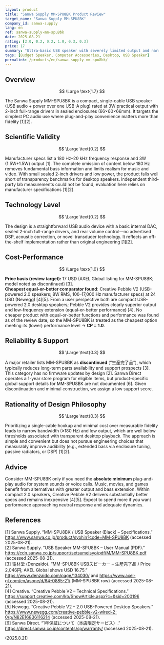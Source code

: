 ```yaml
---
layout: product
title: "Sanwa Supply MM-SPU8BK Product Review"
target_name: "Sanwa Supply MM-SPU8BK"
company_id: sanwa-supply
lang: en
ref: sanwa-supply-mm-spu8bk
date: 2025-08-21
rating: [2.0, 0.2, 0.2, 1.0, 0.3, 0.3]
price: 17
summary: "Ultra-basic USB speaker with severely limited output and narrow frequency range"
tags: [Budget Speaker, Computer Accessories, Desktop, USB Speaker]
permalink: /products/en/sanwa-supply-mm-spu8bk/
---
```

## Overview

$$ \Large \text{1.7} $$

The Sanwa Supply MM-SPU8BK is a compact, single-cable USB speaker (USB audio + power over one USB-A plug) rated at 3W practical output with 2-inch full-range drivers in sealed enclosures (66×60×66mm). It targets the simplest PC audio use where plug-and-play convenience matters more than fidelity [1][2].

## Scientific Validity

$$ \Large \text{0.2} $$

Manufacturer specs list a 180 Hz–20 kHz frequency response and 3W (1.5W+1.5W) output [1]. The complete omission of content below 180 Hz removes fundamental bass information and limits realism for music and video. With small sealed 2-inch drivers and low power, the product falls well short of transparency benchmarks for desktop speakers. Independent third-party lab measurements could not be found; evaluation here relies on manufacturer specifications [1][2].

## Technology Level

$$ \Large \text{0.2} $$

The design is a straightforward USB audio device with a basic internal DAC, sealed 2-inch full-range drivers, and rear volume control—no advertised DSP, acoustic correction, or novel transducer technology. It reflects an off-the-shelf implementation rather than original engineering [1][2].

## Cost-Performance

$$ \Large \text{1.0} $$

**Price basis (review target):** 17 USD (AXEL Global listing for MM-SPU8BK; model noted as discontinued) [3].  
**Cheapest equal-or-better comparator found:** Creative Pebble V2 (USB-powered 2.0 speakers; 8W RMS, 100–17,000 Hz manufacturer specs) at 24 USD (Newegg) [4][5]. From a user perspective both are compact USB-powered 2.0 desktop speakers; Pebble V2 provides clearly superior output and low-frequency extension (equal-or-better performance) [4]. No cheaper product with equal-or-better functions and performance was found as of the review date, so the MM-SPU8BK is treated as the cheapest option meeting its (lower) performance level → **CP = 1.0**.

## Reliability & Support

$$ \Large \text{0.3} $$

A major retailer lists MM-SPU8BK as **discontinued** (“生産完了品”), which typically reduces long-term parts availability and support prospects [3]. This category has no firmware updates by design [2]. Sanwa Direct operates a 1-year store program for eligible items, but product-specific global support details for MM-SPU8BK are not documented [6]. Given discontinuation and minimal construction, we assign a low support score.

## Rationality of Design Philosophy

$$ \Large \text{0.3} $$

Prioritizing a single-cable hookup and minimal cost over measurable fidelity leads to narrow bandwidth (≥180 Hz) and low output, which are well below thresholds associated with transparent desktop playback. The approach is simple and convenient but does not pursue engineering choices that measurably improve audibility (e.g., extended bass via enclosure tuning, passive radiators, or DSP) [1][2].

## Advice

Consider MM-SPU8BK only if you need the **absolute minimum** plug-and-play audio for system sounds or voice calls. Music, movies, and games benefit from alternatives with greater output and bass extension. Within compact 2.0 speakers, Creative Pebble V2 delivers substantially better specs and remains inexpensive [4][5]. Expect to spend more if you want performance approaching neutral response and adequate dynamics.

## References

[1] Sanwa Supply. “MM-SPU8BK / USB Speaker (Black) – Specifications.” https://www.sanwa.co.jp/product/syohin?code=MM-SPU8BK (accessed 2025-08-21).  
[2] Sanwa Supply. “USB Speaker MM-SPU8BK – User Manual (PDF).” https://cdn.sanwa.co.jp/support/setsumeisyo/pdf/M/MM-SPU8BK.pdf (accessed 2025-08-21).  
[3] 電材堂 (Denzaido). “MM-SPU8BK USBスピーカー – 生産完了品 / Price 2,046円; AXEL Global shows USD 16.75.” https://www.denzaido.com/page/134030/ and https://www.axel-gl.com/en/asone/d/64-0885-21/ (MM-SPU8BK row) (accessed 2025-08-21).  
[4] Creative. “Creative Pebble V2 – Technical Specifications.” https://support.creative.com/kb/ShowArticle.aspx?c=&sid=200196 (accessed 2025-08-21).  
[5] Newegg. “Creative Pebble V2 – 2.0 USB-Powered Desktop Speakers.” https://www.newegg.com/creative-pebble-v2-wired-2-0/p/N82E16836116214 (accessed 2025-08-21).  
[6] Sanwa Direct. “1年保証について（本店限定サービス）.” https://direct.sanwa.co.jp/contents/sp/warranty/ (accessed 2025-08-21).

(2025.8.21)
